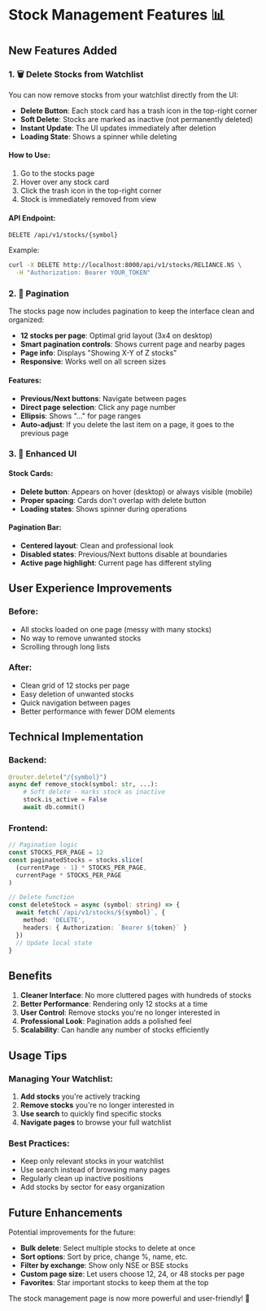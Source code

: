 # Stock Management Features 📊

## New Features Added

### 1. 🗑️ Delete Stocks from Watchlist

You can now remove stocks from your watchlist directly from the UI:

- **Delete Button**: Each stock card has a trash icon in the top-right corner
- **Soft Delete**: Stocks are marked as inactive (not permanently deleted)
- **Instant Update**: The UI updates immediately after deletion
- **Loading State**: Shows a spinner while deleting

#### How to Use:
1. Go to the stocks page
2. Hover over any stock card
3. Click the trash icon in the top-right corner
4. Stock is immediately removed from view

#### API Endpoint:
```http
DELETE /api/v1/stocks/{symbol}
```

Example:
```bash
curl -X DELETE http://localhost:8000/api/v1/stocks/RELIANCE.NS \
  -H "Authorization: Bearer YOUR_TOKEN"
```

### 2. 📄 Pagination

The stocks page now includes pagination to keep the interface clean and organized:

- **12 stocks per page**: Optimal grid layout (3x4 on desktop)
- **Smart pagination controls**: Shows current page and nearby pages
- **Page info**: Displays "Showing X-Y of Z stocks"
- **Responsive**: Works well on all screen sizes

#### Features:
- **Previous/Next buttons**: Navigate between pages
- **Direct page selection**: Click any page number
- **Ellipsis**: Shows "..." for page ranges
- **Auto-adjust**: If you delete the last item on a page, it goes to the previous page

### 3. 🎨 Enhanced UI

#### Stock Cards:
- **Delete button**: Appears on hover (desktop) or always visible (mobile)
- **Proper spacing**: Cards don't overlap with delete button
- **Loading states**: Shows spinner during operations

#### Pagination Bar:
- **Centered layout**: Clean and professional look
- **Disabled states**: Previous/Next buttons disable at boundaries
- **Active page highlight**: Current page has different styling

## User Experience Improvements

### Before:
- All stocks loaded on one page (messy with many stocks)
- No way to remove unwanted stocks
- Scrolling through long lists

### After:
- Clean grid of 12 stocks per page
- Easy deletion of unwanted stocks
- Quick navigation between pages
- Better performance with fewer DOM elements

## Technical Implementation

### Backend:
```python
@router.delete("/{symbol}")
async def remove_stock(symbol: str, ...):
    # Soft delete - marks stock as inactive
    stock.is_active = False
    await db.commit()
```

### Frontend:
```typescript
// Pagination logic
const STOCKS_PER_PAGE = 12
const paginatedStocks = stocks.slice(
  (currentPage - 1) * STOCKS_PER_PAGE,
  currentPage * STOCKS_PER_PAGE
)

// Delete function
const deleteStock = async (symbol: string) => {
  await fetch(`/api/v1/stocks/${symbol}`, {
    method: 'DELETE',
    headers: { Authorization: `Bearer ${token}` }
  })
  // Update local state
}
```

## Benefits

1. **Cleaner Interface**: No more cluttered pages with hundreds of stocks
2. **Better Performance**: Rendering only 12 stocks at a time
3. **User Control**: Remove stocks you're no longer interested in
4. **Professional Look**: Pagination adds a polished feel
5. **Scalability**: Can handle any number of stocks efficiently

## Usage Tips

### Managing Your Watchlist:
1. **Add stocks** you're actively tracking
2. **Remove stocks** you're no longer interested in
3. **Use search** to quickly find specific stocks
4. **Navigate pages** to browse your full watchlist

### Best Practices:
- Keep only relevant stocks in your watchlist
- Use search instead of browsing many pages
- Regularly clean up inactive positions
- Add stocks by sector for easy organization

## Future Enhancements

Potential improvements for the future:
- **Bulk delete**: Select multiple stocks to delete at once
- **Sort options**: Sort by price, change %, name, etc.
- **Filter by exchange**: Show only NSE or BSE stocks
- **Custom page size**: Let users choose 12, 24, or 48 stocks per page
- **Favorites**: Star important stocks to keep them at the top

The stock management page is now more powerful and user-friendly! 🎉
